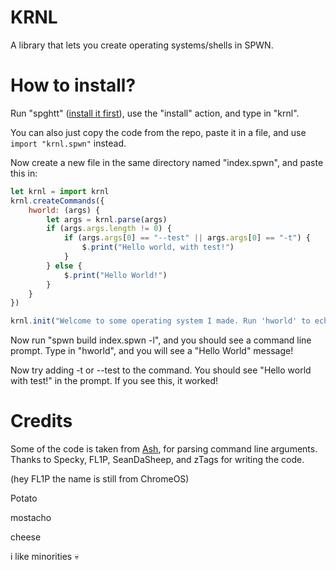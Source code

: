 # KRNL
A library that lets you create operating systems/shells in SPWN.

# How to install?
Run "spghtt" ([install it first](https://github.com/Unzor/spghtt)), use the "install" action, and type in "krnl". 

You can also just copy the code from the repo, paste it in a file, and use `import "krnl.spwn"` instead.

Now create a new file in the same directory named "index.spwn", and paste this in:
```js
let krnl = import krnl
krnl.createCommands({
	hworld: (args) {
	    let args = krnl.parse(args)
		if (args.args.length != 0) {
			if (args.args[0] == "--test" || args.args[0] == "-t") {
				$.print("Hello world, with test!")
			}
		} else {
		    $.print("Hello World!")
		}
	}
})

krnl.init("Welcome to some operating system I made. Run 'hworld' to echo a Hello World example, and add -t or --test to test out arguments.")
```
Now run "spwn build index.spwn -l", and you should see a command line prompt. Type in "hworld", and you will see a "Hello World" message!

Now try adding -t or --test to the command. You should see "Hello world with test!" in the prompt. If you see this, it worked!

# Credits
Some of the code is taken from [Ash](https://github.com/arc-spwn/ash), for parsing command line arguments. Thanks to Specky, FL1P, SeanDaSheep, and zTags for writing the code.

(hey FL1P the name is still from ChromeOS)

Potato

mostacho

cheese

i like minorities :skull:
